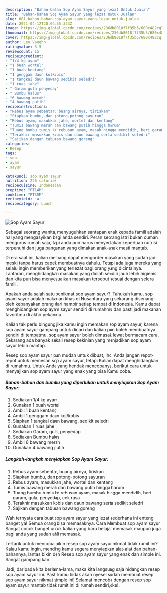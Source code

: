```yaml
---
description: "Bahan-bahan Sop Ayam Sayur yang lezat Untuk Jualan"
title: "Bahan-bahan Sop Ayam Sayur yang lezat Untuk Jualan"
slug: 681-bahan-bahan-sop-ayam-sayur-yang-lezat-untuk-jualan
date: 2021-04-12T20:04:55.323Z
image: https://img-global.cpcdn.com/recipes/236db8018f7f35b5/680x482cq70/sop-ayam-sayur-foto-resep-utama.jpg
thumbnail: https://img-global.cpcdn.com/recipes/236db8018f7f35b5/680x482cq70/sop-ayam-sayur-foto-resep-utama.jpg
cover: https://img-global.cpcdn.com/recipes/236db8018f7f35b5/680x482cq70/sop-ayam-sayur-foto-resep-utama.jpg
author: Leo Vaughn
ratingvalue: 3.5
reviewcount: 15
recipeingredient:
- "1/4 kg ayam"
- "1 buah wortel"
- "1 buah kentang"
- "1 genggam daun kolkobis"
- "1 tangkai daun bawang sedikit seledri"
- "1 ruas jahe"
- " Garam gula penyedap"
- " Bumbu halus"
- "6 bawang merah"
- "4 bawang putih"
recipeinstructions:
- "Rebus ayam sebentar, buang airnya, tiriskan"
- "Siapkan bumbu, dan potong-potong sayuran"
- "Rebus ayam, masukkan jahe, wortel dan kentang"
- "Tumis bawang merah dan bawang putih hingga harum"
- "Tuang bumbu tumis ke rebusan ayam, masak hingga mendidih, beri garam, gula, penyedap, cek rasa"
- "Terakhir masukkan kobis dan daun bawang serta sedikit seledri"
- "Sajikan dengan taburan bawang goreng"
categories:
- Resep
tags:
- sop
- ayam
- sayur

katakunci: sop ayam sayur 
nutrition: 226 calories
recipecuisine: Indonesian
preptime: "PT14M"
cooktime: "PT35M"
recipeyield: "4"
recipecategory: Lunch

---
```



![Sop Ayam Sayur](https://img-global.cpcdn.com/recipes/236db8018f7f35b5/680x482cq70/sop-ayam-sayur-foto-resep-utama.jpg)

Sebagai seorang wanita, menyuguhkan santapan enak kepada famili adalah hal yang mengasyikan bagi anda sendiri. Peran seorang istri bukan cuman mengurus rumah saja, tapi anda pun harus menyediakan keperluan nutrisi terpenuhi dan juga panganan yang dimakan anak-anak mesti mantab.

Di era  saat ini, kalian memang dapat mengorder masakan yang sudah jadi meski tanpa harus capek membuatnya dahulu. Tetapi ada juga mereka yang selalu ingin memberikan yang terlezat bagi orang yang dicintainya. Lantaran, menghidangkan masakan yang diolah sendiri jauh lebih higienis dan kita pun bisa menyesuaikan masakan tersebut sesuai dengan selera famili. 



Apakah anda salah satu penikmat sop ayam sayur?. Tahukah kamu, sop ayam sayur adalah makanan khas di Nusantara yang sekarang disenangi oleh kebanyakan orang dari hampir setiap tempat di Indonesia. Kamu dapat menghidangkan sop ayam sayur sendiri di rumahmu dan pasti jadi makanan favoritmu di akhir pekanmu.

Kalian tak perlu bingung jika kamu ingin memakan sop ayam sayur, karena sop ayam sayur gampang untuk dicari dan kalian pun boleh membuatnya sendiri di tempatmu. sop ayam sayur boleh dimasak lewat bermacam cara. Sekarang ada banyak sekali resep kekinian yang menjadikan sop ayam sayur lebih mantap.

Resep sop ayam sayur pun mudah untuk dibuat, lho. Anda jangan repot-repot untuk memesan sop ayam sayur, tetapi Kalian dapat menghidangkan di rumahmu. Untuk Anda yang hendak mencobanya, berikut cara untuk menyajikan sop ayam sayur yang enak yang bisa Kamu coba.

<!--inarticleads1-->

##### Bahan-bahan dan bumbu yang diperlukan untuk menyiapkan Sop Ayam Sayur:

1. Sediakan 1/4 kg ayam
1. Gunakan 1 buah wortel
1. Ambil 1 buah kentang
1. Ambil 1 genggam daun kol/kobis
1. Siapkan 1 tangkai daun bawang, sedikit seledri
1. Gunakan 1 ruas jahe
1. Sediakan  Garam, gula, penyedap
1. Sediakan  Bumbu halus
1. Ambil 6 bawang merah
1. Gunakan 4 bawang putih




<!--inarticleads2-->

##### Langkah-langkah menyiapkan Sop Ayam Sayur:

1. Rebus ayam sebentar, buang airnya, tiriskan
1. Siapkan bumbu, dan potong-potong sayuran
1. Rebus ayam, masukkan jahe, wortel dan kentang
1. Tumis bawang merah dan bawang putih hingga harum
1. Tuang bumbu tumis ke rebusan ayam, masak hingga mendidih, beri garam, gula, penyedap, cek rasa
1. Terakhir masukkan kobis dan daun bawang serta sedikit seledri
1. Sajikan dengan taburan bawang goreng




Wah ternyata cara buat sop ayam sayur yang lezat sederhana ini enteng banget ya! Semua orang bisa memasaknya. Cara Membuat sop ayam sayur Sangat cocok banget untuk kalian yang baru belajar memasak maupun juga bagi anda yang sudah ahli memasak.

Tertarik untuk mencoba bikin resep sop ayam sayur nikmat tidak rumit ini? Kalau kamu ingin, mending kamu segera menyiapkan alat-alat dan bahan-bahannya, lantas bikin deh Resep sop ayam sayur yang enak dan simple ini. Sangat gampang kan. 

Jadi, daripada kita berlama-lama, maka kita langsung saja hidangkan resep sop ayam sayur ini. Pasti kamu tiidak akan nyesel sudah membuat resep sop ayam sayur nikmat simple ini! Selamat mencoba dengan resep sop ayam sayur mantab tidak rumit ini di rumah sendiri,oke!.

